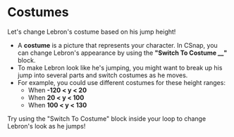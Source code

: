 # Costumes

Let's change Lebron's costume based on his jump height!

- A **costume** is a picture that represents your character. In CSnap, you can change Lebron's appearance by using the **"Switch To Costume \_\_"** block.
- To make Lebron look like he's jumping, you might want to break up his jump into several parts and switch costumes as he moves.
- For example, you could use different costumes for these height ranges:
  - When **-120 < y < 20**
  - When **20 < y < 100**
  - When **100 < y < 130**

Try using the "Switch To Costume" block inside your loop to change Lebron's look as he jumps!

